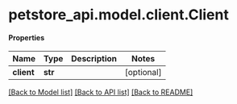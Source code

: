 # petstore_api.model.client.Client

#### Properties
Name | Type | Description | Notes
------------ | ------------- | ------------- | -------------
**client** | **str** |  | [optional] 

[[Back to Model list]](../../README.md#documentation-for-models) [[Back to API list]](../../README.md#documentation-for-api-endpoints) [[Back to README]](../../README.md)

